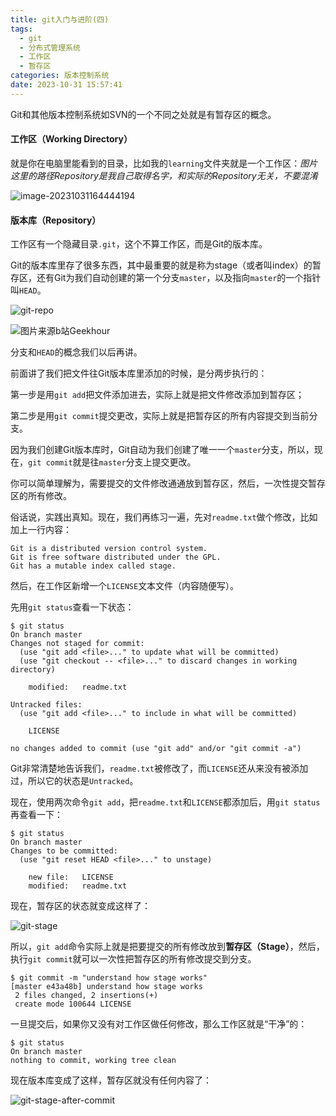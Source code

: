 ```yaml
---
title: git入门与进阶(四)
tags:
  - git
  - 分布式管理系统
  - 工作区
  - 暂存区
categories: 版本控制系统
date: 2023-10-31 15:57:41
---
```


Git和其他版本控制系统如SVN的一个不同之处就是有暂存区的概念。

<!--more-->

#### 工作区（Working Directory）

就是你在电脑里能看到的目录，比如我的`learning`文件夹就是一个工作区：*图片这里的路径Repository是我自己取得名字，和实际的Repository无关，不要混淆*

![image-20231031164444194](https://echobox-1307380937.cos.ap-shanghai.myqcloud.com/echo/202310311644225.png)

#### 版本库（Repository）

工作区有一个隐藏目录`.git`，这个不算工作区，而是Git的版本库。

Git的版本库里存了很多东西，其中最重要的就是称为stage（或者叫index）的暂存区，还有Git为我们自动创建的第一个分支`master`，以及指向`master`的一个指针叫`HEAD`。

![git-repo](https://echobox-1307380937.cos.ap-shanghai.myqcloud.com/echo/202310311647630.jpeg)

![图片来源b站Geekhour](https://echobox-1307380937.cos.ap-shanghai.myqcloud.com/echo/202310312037413.png)

分支和`HEAD`的概念我们以后再讲。

前面讲了我们把文件往Git版本库里添加的时候，是分两步执行的：

第一步是用`git add`把文件添加进去，实际上就是把文件修改添加到暂存区；

第二步是用`git commit`提交更改，实际上就是把暂存区的所有内容提交到当前分支。

因为我们创建Git版本库时，Git自动为我们创建了唯一一个`master`分支，所以，现在，`git commit`就是往`master`分支上提交更改。

你可以简单理解为，需要提交的文件修改通通放到暂存区，然后，一次性提交暂存区的所有修改。

俗话说，实践出真知。现在，我们再练习一遍，先对`readme.txt`做个修改，比如加上一行内容：

```
Git is a distributed version control system.
Git is free software distributed under the GPL.
Git has a mutable index called stage.
```

然后，在工作区新增一个`LICENSE`文本文件（内容随便写）。

先用`git status`查看一下状态：

```
$ git status
On branch master
Changes not staged for commit:
  (use "git add <file>..." to update what will be committed)
  (use "git checkout -- <file>..." to discard changes in working directory)

	modified:   readme.txt

Untracked files:
  (use "git add <file>..." to include in what will be committed)

	LICENSE

no changes added to commit (use "git add" and/or "git commit -a")
```

Git非常清楚地告诉我们，`readme.txt`被修改了，而`LICENSE`还从来没有被添加过，所以它的状态是`Untracked`。

现在，使用两次命令`git add`，把`readme.txt`和`LICENSE`都添加后，用`git status`再查看一下：

```
$ git status
On branch master
Changes to be committed:
  (use "git reset HEAD <file>..." to unstage)

	new file:   LICENSE
	modified:   readme.txt
```

现在，暂存区的状态就变成这样了：

![git-stage](https://echobox-1307380937.cos.ap-shanghai.myqcloud.com/echo/202310311708577.jpeg)

所以，`git add`命令实际上就是把要提交的所有修改放到**暂存区（Stage）**，然后，执行`git commit`就可以一次性把暂存区的所有修改提交到分支。

```
$ git commit -m "understand how stage works"
[master e43a48b] understand how stage works
 2 files changed, 2 insertions(+)
 create mode 100644 LICENSE
```

一旦提交后，如果你又没有对工作区做任何修改，那么工作区就是“干净”的：

```
$ git status
On branch master
nothing to commit, working tree clean
```

现在版本库变成了这样，暂存区就没有任何内容了：

![git-stage-after-commit](https://echobox-1307380937.cos.ap-shanghai.myqcloud.com/echo/202310311709648.jpeg)
